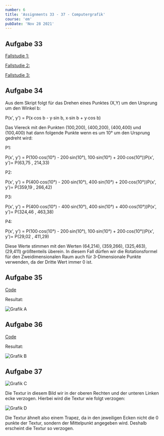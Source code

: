 ```yaml
---
number: 6
title: 'Assignments 33 - 37 - Computergrafik'
course: 'em'
pubDate: 'Nov 28 2021'
---
```


## Aufgabe 33

[Fallstudie 1:](https://unity.com/de/case-study/autoliv)

[Fallstudie 2:](https://unity.com/de/case-study/shipbreaker)

[Fallstudie 3:](https://unity.com/case-study/apex)

## Aufgabe 34

Aus dem Skript folgt für das Drehen eines Punktes (X,Y) um den Ursprung um den Winkel b:

P(x', y') = P(x∙cos b - y∙sin b, x∙sin b + y∙cos b)

Das Viereck mit den Punkten (100,200), (400,200), (400,400) und (100,400) hat dann folgende Punkte wenn es um 10° um den Ursprung gedreht wird:

P1:

P(x', y') = P(100∙cos(10°) - 200∙sin(10°), 100∙sin(10°) + 200∙cos(10°))P(x', y')= P(63,75 , 214,33)

P2:

P(x', y') = P(400∙cos(10°) - 200∙sin(10°), 400∙sin(10°) + 200∙cos(10°))P(x', y')= P(359,19 , 266,42)

P3:

P(x', y') = P(400∙cos(10°) - 400∙sin(10°), 400∙sin(10°) + 400∙cos(10°))P(x', y')= P(324,46 , 463,38)

P4:

P(x', y') = P(100∙cos(10°) - 200∙sin(10°), 100∙sin(10°) + 200∙cos(10°))P(x', y')= P(29,02 , 411,29)

Diese Werte stimmen mit den Werten (64,214), (359,266), (325,463), (29,411) größtenteils überein. In diesem Fall dürfen wir die Rotationsformel für den Zweidimensionalen Raum auch für 3-Dimensionale Punkte verwenden, da der Dritte Wert immer 0 ist.

## Aufgabe 35

[Code](https://github.com/TillWege/Medieninformatik/tree/master/Uebung35)

Resultat:

![Grafik A](/em-6a.png)

## Aufgabe 36

[Code](https://github.com/TillWege/Medieninformatik/tree/master/Uebung36)

Resultat:

![Grafik B](/em-6b.png)

## Aufgabe 37

![Grafik C](/em-6c.png)

Die Textur in diesem Bild wir in der oberen Rechten und der unteren Linken ecke verzogen. Hierbei wird die Textur wie folgt verzogen:

![Grafik D](/em-6d.png)

Die Textur ähnelt also einem Trapez, da in den jeweiligen Ecken nicht die 0 punkte der Textur, sondern der Mittelpunkt angegeben wird. Deshalb erscheint die Textur so verzogen.